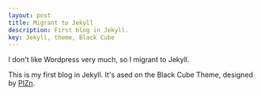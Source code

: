 ```yaml
---
layout: post
title: Migrant to Jekyll
description: First blog in Jekyll.
key: Jekyll, theme, Black Cube
---
```


I don't like Wordpress very much, so I migrant to Jekyll.

This is my first blog in Jekyll. It's ased on the Black Cube Theme, designed by <a href="http://www.pizn.me" target="_blank">PIZn</a>.


